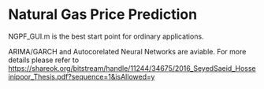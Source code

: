 # Natural Gas Price Prediction

NGPF_GUI.m is the best start point for ordinary applications.

ARIMA/GARCH and Autocorelated Neural Networks are aviable. For more details please refer to 
https://shareok.org/bitstream/handle/11244/34675/2016_SeyedSaeid_Hosseinipoor_Thesis.pdf?sequence=1&isAllowed=y
